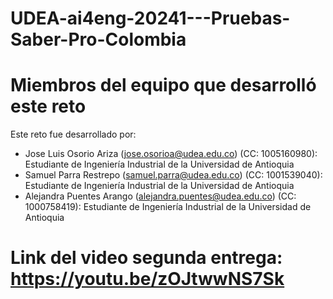# UDEA-ai4eng-20241---Pruebas-Saber-Pro-Colombia

# Miembros del equipo que desarrolló este reto

Este reto fue desarrollado por:
- Jose Luis Osorio Ariza (jose.osorioa@udea.edu.co) (CC: 1005160980): Estudiante de Ingeniería Industrial de la Universidad de Antioquia
- Samuel Parra Restrepo (samuel.parra@udea.edu.co) (CC: 1001539040): Estudiante de Ingeniería Industrial de la Universidad de Antioquia
- Alejandra Puentes Arango (alejandra.puentes@udea.edu.co) (CC: 1000758419): Estudiante de Ingeniería Industrial de la Universidad de Antioquia

# Link del video segunda entrega: https://youtu.be/zOJtwwNS7Sk
